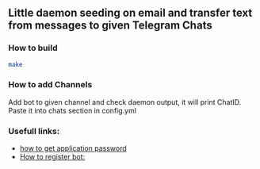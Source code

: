 ## Little daemon seeding on email and transfer text from messages to given Telegram Chats
### How to build 

```bash
make
```

### How to add Channels

Add bot to given channel and check daemon output, it will print ChatID. Paste it into chats section in config.yml

### Usefull links:

* [how to get application password](https://devanswers.co/outlook-and-gmail-problem-application-specific-password-required/)
* [How to register bot:](https://core.telegram.org/bots)

